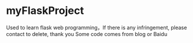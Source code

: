 # myFlaskProject
Used to learn flask web programming，If there is any infringement, please contact to delete, thank you
Some code comes from blog or Baidu

